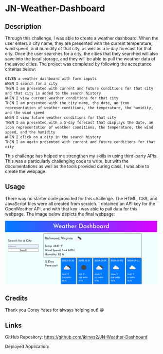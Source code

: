 # JN-Weather-Dashboard

## Description

Through this challenge, I was able to create a weather dashboard. When the user enters a city name, they are presented with the current temperature, wind speed, and humidity of that city, as well as a 5-day forecast for that city. Once the user searches for a city, the cities that they searched will also save into the local storage, and they will be able to pull the weather data of the saved cities. The project was completed by following the acceptance criterias below:

```
GIVEN a weather dashboard with form inputs
WHEN I search for a city
THEN I am presented with current and future conditions for that city and that city is added to the search history
WHEN I view current weather conditions for that city
THEN I am presented with the city name, the date, an icon representation of weather conditions, the temperature, the humidity, and the wind speed
WHEN I view future weather conditions for that city
THEN I am presented with a 5-day forecast that displays the date, an icon representation of weather conditions, the temperature, the wind speed, and the humidity
WHEN I click on a city in the search history
THEN I am again presented with current and future conditions for that city
```

This challenge has helped me strengthen my skills in using third-party APIs. This was a particularly challenging code to write, but with the documentations as well as the tools provided during class, I was able to create the webpage. 


## Usage

There was no starter code provided for this challenge. The HTML, CSS, and JavaScript files were all created from scratch. I obtained an API key for the OpenWeather API, and with that key I was able to pull data for this webpage. The image below depicts the final webpage:

![Final Screenshot](./assets/images/screenshot.png)


## Credits

Thank you Corey Yates for always helping out! 😁

## Links

GitHub Repository: https://github.com/jkimys2/JN-Weather-Dashboard

Deployed Application: 